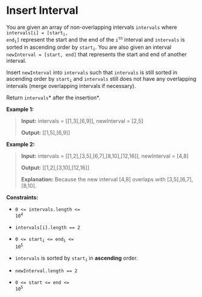 # Insert Interval

You are given an array of non-overlapping intervals <code>intervals</code> where <code>intervals[i] = [start<sub>i</sub>, end<sub>i</sub>]</code> represent the start and the end of the <code>i<sup>th</sup></code> interval and <code>intervals</code> is sorted in ascending order by <code>start<sub>i</sub></code>. You are also given an interval <code>newInterval = [start, end]</code> that represents the start and end of another interval.

Insert <code>newInterval</code> into <code>intervals</code> such that <code>intervals</code> is still sorted in ascending order by <code>start<sub>i</sub></code> and <code>intervals</code> still does not have any overlapping intervals (merge overlapping intervals if necessary).

Return <code>intervals</code>* after the insertion*.


**Example 1:**
>
> **Input:** intervals = [[1,3],[6,9]], newInterval = [2,5]
>
> **Output:** [[1,5],[6,9]]

**Example 2:**
>
> **Input:** intervals = [[1,2],[3,5],[6,7],[8,10],[12,16]], newInterval = [4,8]
>
> **Output:** [[1,2],[3,10],[12,16]]
>
> **Explanation:** Because the new interval [4,8] overlaps with [3,5],[6,7],[8,10].


**Constraints:**

- <code>0 &lt;= intervals.length &lt;= 10<sup>4</sup></code>

- <code>intervals[i].length == 2</code>

- <code>0 &lt;= start<sub>i</sub> &lt;= end<sub>i</sub> &lt;= 10<sup>5</sup></code>

- <code>intervals</code> is sorted by <code>start<sub>i</sub></code> in **ascending** order.

- <code>newInterval.length == 2</code>

- <code>0 &lt;= start &lt;= end &lt;= 10<sup>5</sup></code>
